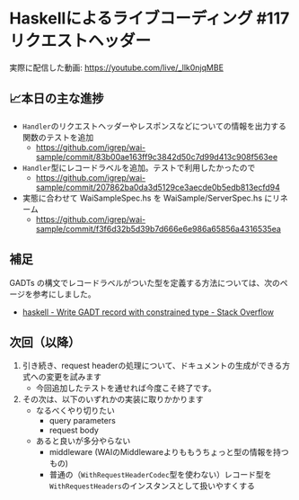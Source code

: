 # Haskellによるライブコーディング #117 リクエストヘッダー

実際に配信した動画: <https://youtube.com/live/_llk0njqMBE>

## 📈本日の主な進捗

- `Handler`のリクエストヘッダーやレスポンスなどについての情報を出力する関数のテストを追加
    - <https://github.com/igrep/wai-sample/commit/83b00ae163ff9c3842d50c7d99d413c908f563ee>
- `Handler`型にレコードラベルを追加。テストで利用したかったので
    - <https://github.com/igrep/wai-sample/commit/207862ba0da3d5129ce3aecde0b5edb813ecfd94>
- 実態に合わせて WaiSampleSpec.hs を WaiSample/ServerSpec.hs にリネーム
    - <https://github.com/igrep/wai-sample/commit/f3f6d32b5d39b7d666e6e986a65856a4316535ea>

## 補足

GADTs の構文でレコードラベルがついた型を定義する方法については、次のページを参考にしました。

- [haskell - Write GADT record with constrained type - Stack Overflow](https://stackoverflow.com/questions/21505975/write-gadt-record-with-constrained-type)

## 次回（以降）

1. 引き続き、request headerの処理について、ドキュメントの生成ができる方式への変更を試みます
    - 今回追加したテストを通せれば今度こそ終了です。
1. その次は、以下のいずれかの実装に取りかかります
    - なるべくやり切りたい
        - query parameters
        - request body
    - あると良いが多分やらない
        - middleware (WAIのMiddlewareよりももうちょっと型の情報を持つもの)
        - 普通の（`WithRequestHeaderCodec`型を使わない）レコード型を`WithRequestHeaders`のインスタンスとして扱いやすくする
